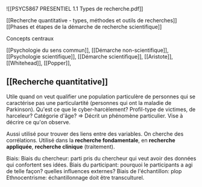 ![[PSYC5867 PRESENTIEL 1.1  Types de recherche.pdf]]

[[Recherche quantitative - types, méthodes et outils de recherches]]
[[Phases et étapes de la démarche de recherche scientifique]]

Concepts centraux

[[Psychologie du sens commun]], [[Démarche non-scientifique]], [[Psychologie scientifique]], [[Démarche scientifique]], [[Aristote]], [[Whitehead]], [[Popper]], 


## [[Recherche quantitative]]
Utile quand on veut qualifier une population particulère de personnes qui se caractérise pas une particulartité (personnes qui ont la maladie de Parkinson). Qu'est ce que le cyber-harcèlement? Profil-type de victimes, de harceleur? Catégorie d'âge?
=> Décrit un phénomène particulier. Vise à décrire ce qu'on observe.

Aussi utilisé pour trouver des liens entre des variables. On cherche des corrélations.
Utilisé dans la **recherche fondamentale**, en **recherche appliquée**, **recherche clinique** (traitement).


Biais:
Biais du chercheur: parti pris du chercheur qui veut avoir des données qui confortent ses idées.
Biais du participant: pourquoi le participants a agi de telle façon? quelles influences externes?
Biais de l'échantillon: plop
Ethnocentrisme: échantillonnage doit être transculturel.


